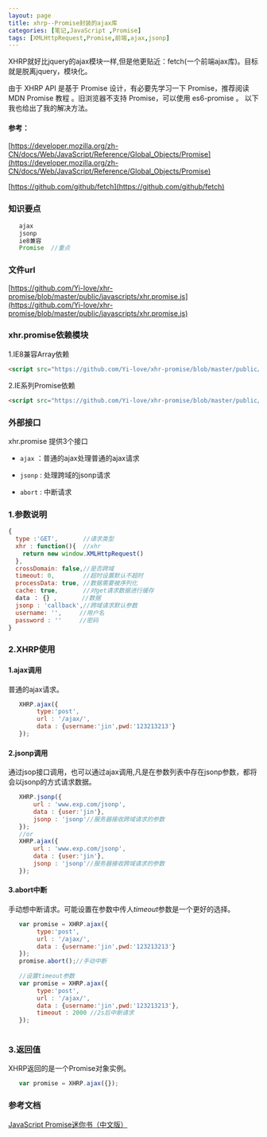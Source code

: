 ```yaml
---
layout: page
title: xhrp--Promise封装的ajax库
categories: [笔记,JavaScript ,Promise]
tags: [XMLHttpRequest,Promise,前端,ajax,jsonp]
---
```


XHRP就好比jquery的ajax模块一样,但是他更贴近：fetch(一个前端ajax库)。目标就是脱离jquery，模块化。

由于 XHRP API 是基于 Promise 设计，有必要先学习一下 Promise，推荐阅读 MDN Promise 教程 。旧浏览器不支持 Promise，可以使用 es6-promise 。
以下我也给出了我的解决方法。

#### 参考：
[https://developer.mozilla.org/zh-CN/docs/Web/JavaScript/Reference/Global_Objects/Promise](https://developer.mozilla.org/zh-CN/docs/Web/JavaScript/Reference/Global_Objects/Promise)

[https://github.com/github/fetch](https://github.com/github/fetch)

### 知识要点

```js
   ajax
   jsonp
   ie8兼容
   Promise  //重点
```
### 文件url

[https://github.com/Yi-love/xhr-promise/blob/master/public/javascripts/xhr.promise.js](https://github.com/Yi-love/xhr-promise/blob/master/public/javascripts/xhr.promise.js)

### xhr.promise依赖模块
1.IE8兼容Array依赖

```html
<script src="https://github.com/Yi-love/xhr-promise/blob/master/public/javascripts/fix.js"></script>
```
2.IE系列Promise依赖

```html
<script src="https://github.com/Yi-love/xhr-promise/blob/master/public/javascripts/npo.src.js"></script>
```

### 外部接口
xhr.promise 提供3个接口

*   `ajax` ：普通的ajax处理普通的ajax请求

*   `jsonp` : 处理跨域的jsonp请求

*   `abort` : 中断请求 

### 1.参数说明

```js
{
  type :'GET',       //请求类型
  xhr : function(){  //xhr
	return new window.XMLHttpRequest()
  },
  crossDomain: false,//是否跨域
  timeout: 0,        //超时设置默认不超时
  processData: true, //数据需要被序列化
  cache: true,       //对get请求数据进行缓存
  data ： {} ,       //数据
  jsonp : 'callback',//跨域请求默认参数
  username: '',     //用户名
  password : ''     //密码
}
```

### 2.XHRP使用

#### 1.ajax调用
普通的ajax请求。


```js
   XHRP.ajax({
        type:'post',
        url : '/ajax/',
        data : {username:'jin',pwd:'123213213'}
   });
```

#### 2.jsonp调用
通过jsop接口调用，也可以通过ajax调用,凡是在参数列表中存在jsonp参数，都将会以jsonp的方式请求数据。

```js
   XHRP.jsonp({
       url : 'www.exp.com/jsonp',
       data : {user:'jin'},
       jsonp : 'jsonp'//服务器接收跨域请求的参数
   });
   //or
   XHRP.ajax({
       url : 'www.exp.com/jsonp',
       data : {user:'jin'},
       jsonp : 'jsonp'//服务器接收跨域请求的参数
   });
```

#### 3.abort中断

手动想中断请求。可能设置在参数中传人*timeout*参数是一个更好的选择。

```js
   var promise = XHRP.ajax({
        type:'post',
        url : '/ajax/',
        data : {username:'jin',pwd:'123213213'}
   });
   promise.abort();//手动中断
   
   //设置timeout参数
   var promise = XHRP.ajax({
        type:'post',
        url : '/ajax/',
        data : {username:'jin',pwd:'123213213'},
        timeout : 2000 //2s后中断请求
   });
   
```

### 3.返回值
XHRP返回的是一个Promise对象实例。

```js
   var promise = XHRP.ajax({});
```

### 参考文档
[JavaScript Promise迷你书（中文版）](http://liubin.org/promises-book)







